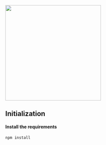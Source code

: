 <p float="left" align="left">
  <img src="https://user-images.githubusercontent.com/63305840/150650911-a3aba1cc-c2dd-4ced-9d60-0bd5ea1cfc8e.png" width="300" />
</p>

## Initialization

#### Install the requirements

```javascript
npm install
```

